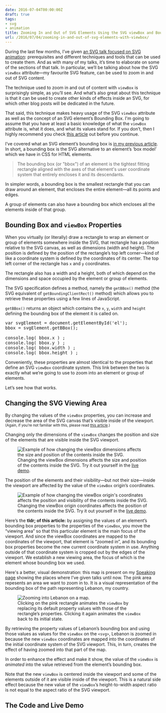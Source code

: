 ```yaml
---
date: 2016-07-04T00:00:00Z
draft: true
tags:
- svg
- animation
title: Zooming In and Out of SVG Elements Using the SVG viewBox and Bounding Boxes
url: /2016/07/04/zooming-in-and-out-of-svg-elements-with-viewbox/
---
```


<p class="size-2x">During the last few months, I’ve given <a href="https://sarasoueidan.com/slides/SVG-In-Motion.pdf">an SVG talk focused on SVG animation</a>: prerequisites and different techniques and tools that can be used to create them. And as with many of my talks, it’s time to elaborate on some of the sections of that talk. In particular, we’ll be talking about how the SVG <code>viewBox</code> attribute—my favourite SVG feature, can be used to zoom in and out of SVG content.</p>

The technique used to zoom in and out of content with `viewBox` is surprisingly simple, as you’ll see. And what’s also great about this technique is that it can be used to create other kinds of effects inside an SVG, for which other blog posts will be dedicated in the future.

That said, this technique makes heavy usage of the SVG `viewBox` attribute as well as the concept of an SVG element’s Bounding Box. I'm going to assume that you have at least a basic knowledge of what the `viewBox` attribute is, what it does, and what its values stand for. If you don’t, then I highly recommend you check [this article](https://sarasoueidan.com/blog/svg-coordinate-systems/) out before you continue.

I’ve covered what an SVG element’s bounding box is [in my previous article](https://sarasoueidan.com/blog/mimic-relative-positioning-in-svg/#svg-bounding-box). In short, a bounding box is the SVG alternative to an element’s ‘box model’ which we have in CSS for HTML elements. 

> The bounding box (or "bbox") of an element is the tightest fitting rectangle aligned with the axes of that element's user coordinate system that entirely encloses it and its descendants.

In simpler words, a bounding box is the smallest rectangle that you can draw around an element, that encloses the entire element—all its points and edges.

A group of elements can also have a bounding box which encloses all the elements inside of that group.

<h2 class="deeplink">Bounding Box and <code>viewBox</code> Properties</h2>

When you virtually (or literally) draw a rectangle to wrap an element or group of elements somewhere inside the SVG, that rectangle has a position relative to the SVG canvas, as well as dimensions (width and height). The position is defined by the position of the rectangle’s top left corner—kind of like a coordinate system is defined by the coordinates of its center. The top left corner of the rectangle has `x` and `y` coordinates.

The rectangle also has a width and a height, both of which depend on the dimensions and space occupied by the element or group of elements.

The SVG specification defines a method, namely the `getBBox()` method (the SVG equivalent of `getBoundingClientRect()` method) which allows you to retrieve these properties using a few lines of JavaScript. 

`getBBox()` returns an object which contains the `x`, `y`, `width` and `height` defining the bounding box of the element it is called on.

<pre class="brush:js;">
var svgElement = document.getElementById('el');
bbox = svgElement.getBBox();
 
console.log( bbox.x ) ;
console.log( bbox.y ) ;
console.log( bbox.width ) ;  
console.log( bbox.height ) ;
</pre>

Conveniently, these properties are almost identical to the properties that define an SVG `viewBox` coordinate system. This link between the two is exactly what we’re going to use to zoom into an element or group of elements.

Let’s see how that works.

<h2 class="deeplink">Changing the SVG Viewing Area</h2>

By changing the values of the `viewBox` properties, you can increase and decrease the area of the SVG canvas that’s visible inside of the viewport. <small>(Again, if you’re not familiar with this, please read [this article](https://sarasoueidan.com/blog/svg-coordinate-systems/).)</small>

Changing only the dimensions of the `viewBox` changes the position and size of the elements that are visible inside the SVG viewport.

<figure>
	<img src="{{site.images}}/viewbox-demo.gif" alt="Example of how changing the viewBox dimensions affects the size and position of the contents inside the SVG.">
	<figcaption>
		Changing the viewBox dimensions affects the size and position of the contents inside the SVG. Try it out yourself in the <a href="https://sarasoueidan.com/demos/interactive-svg-coordinate-system/index.html">live demo</a>.
	</figcaption>
</figure>

The position of the elements and their visibility—but not their size—inside the viewport are affected by the value of the `viewBox` origin’s coordinates.

<figure>
	<img src="{{site.images}}/viewbox-demo-2.gif" alt="Example of how changing the viewBox origin's coordinates affects the position and visibility of the contents inside the SVG.">
	<figcaption>
		Changing the viewBox origin coordinates affects the position of the contents inside the SVG. Try it out yourself in the <a href="https://sarasoueidan.com/demos/interactive-svg-coordinate-system/index.html">live demo</a>.
	</figcaption>
</figure>

Here’s the <strong>tldr; of this article:</strong> by assigning the values of an element’s bounding box properties to the properties of the `viewBox`, you move the “viewing area” so that this particular element is the main focus of the viewport. And since the viewBox coordinates are mapped to the coordinates of the viewport, that element is “zoomed in”, and its bounding box properties become the new current coordinate system in use. Anything outside of that coordinate system is cropped out by the edges of the viewport. We establish a new viewing area, the focus of which is the element whose bounding box we used.

Here's a better, visual demonstration: this map is present on my [Speaking page](https://sarasoueidan.com/speaking/) showing the places where I’ve given talks until now. The pink area repesents an area we want to zoom in to. It is a visual representation of the bounding box of the path representing Lebanon, my country. 

<figure>
	<img src="{{site.images}}/viewbox-demo-3.gif" alt="Zooming into Lebanon on a map.">
	<figcaption>
		Clicking on the pink rectangle animates the <code>viewBox</code> by replacing its default property values with those of the rectangle’s properties. Clicking it again animates the <code>viewBox</code> back to its initial state.
	</figcaption>
</figure>

By retrieving the property values of Lebanon’s bounding box and using those values as values for the `viewBox` on the `<svg>`, Lebanon is zoomed in because the new `viewBox` coordinates are mapped into the coordinates of the initial coordinate system of the SVG viewport. This, in turn, creates the effect of having zoomed into that part of the map.

In order to enhance the effect and make it show, the value of the `viewBox` is *animated* into the value retrieved from the element’s bounding box.

Note that the new `viewBox` is centered inside the viewport and some of the elements outside of it are visible inside of the viewport. This is a natural side effect because the new value of the `viewBox`’s height-to-width aspect ratio is not equal to the aspect ratio of the SVG viewport.

<h2 class="deeplink">The Code and Live Demo</h2>



